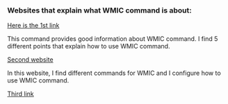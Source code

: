 ### Websites that explain what WMIC command is about:

[Here is the 1st link](https://www.techtarget.com/searchenterprisedesktop/definition/Windows-Management-Instrumentation-Command-line-WMIC)

This command provides good information about WMIC command. I find 5 different points that explain how to use WMIC command.

[Second website](https://askgarth.com/blog/how-to-use-wmic/)

In this website, I find different commands for WMIC and I configure how to use WMIC command.

[Third link](https://www.xorrior.com/wmic-the-enterprise/)



